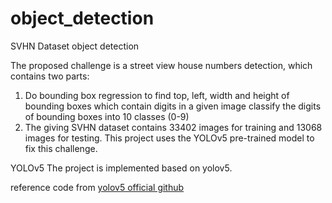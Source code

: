 # object_detection

SVHN Dataset object detection

The proposed challenge is a street view house numbers detection, which contains two parts:

1. Do bounding box regression to find top, left, width and height of bounding boxes which contain digits in a given image
classify the digits of bounding boxes into 10 classes (0-9)
2. The giving SVHN dataset contains 33402 images for training and 13068 images for testing. This project uses the YOLOv5 pre-trained model to fix this challenge.

YOLOv5
The project is implemented based on yolov5.

reference code from [yolov5 official github](https://github.com/ultralytics/yolov5)
